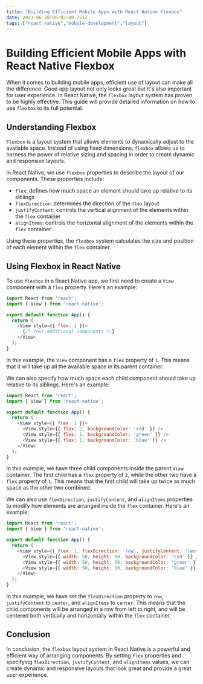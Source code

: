 ```yaml
---
title: "Building Efficient Mobile Apps with React Native Flexbox"
date: 2023-06-28T06:02:08.751Z
tags: ["react native","mobile development","layout"]
---
```



# Building Efficient Mobile Apps with React Native Flexbox

When it comes to building mobile apps, efficient use of layout can make all the difference. Good app layout not only looks great but it's also important for user experience. In React Native, the `flexbox` layout system has proven to be highly effective. This guide will provide detailed information on how to use `flexbox` to its full potential. 

## Understanding Flexbox

`Flexbox` is a layout system that allows elements to dynamically adjust to the available space. Instead of using fixed dimensions, `flexbox` allows us to harness the power of relative sizing and spacing in order to create dynamic and responsive layouts.

In React Native, we use `flexbox` properties to describe the layout of our components. These properties include:

- `flex`: defines how much space an element should take up relative to its siblings
- `flexDirection`: determines the direction of the `flex` layout
- `justifyContent`: controls the vertical alignment of the elements within the `flex` container
- `alignItems`: controls the horizontal alignment of the elements within the `flex` container 

Using these properties, the `flexbox` system calculates the size and position of each element within the `flex` container.

## Using Flexbox in React Native

To use `flexbox` in a React Native app, we first need to create a `View` component with a `flex` property. Here's an example:

```javascript
import React from 'react';
import { View } from 'react-native';

export default function App() {
  return (
    <View style={{ flex: 1 }}>
      {/* Your additional components */}
    </View>
  );
}
```

In this example, the `View` component has a `flex` property of `1`. This means that it will take up all the available space in its parent container.

We can also specify how much space each child component should take up relative to its siblings. Here's an example:

```javascript
import React from 'react';
import { View } from 'react-native';

export default function App() {
  return (
    <View style={{ flex: 1 }}>
      <View style={{ flex: 2, backgroundColor: 'red' }} />
      <View style={{ flex: 1, backgroundColor: 'green' }} />
      <View style={{ flex: 1, backgroundColor: 'blue' }} />
    </View>
  );
}
```

In this example, we have three child components inside the parent `View` container. The first child has a `flex` property of `2`, while the other two have a `flex` property of `1`. This means that the first child will take up twice as much space as the other two combined.

We can also use `flexDirection`, `justifyContent`, and `alignItems` properties to modify how elements are arranged inside the `flex` container. Here's an example:

```javascript
import React from 'react';
import { View } from 'react-native';

export default function App() {
  return (
    <View style={{ flex: 1, flexDirection: 'row', justifyContent: 'center', alignItems: 'center' }}>
      <View style={{ width: 50, height: 50, backgroundColor: 'red' }} />
      <View style={{ width: 50, height: 50, backgroundColor: 'green' }} />
      <View style={{ width: 50, height: 50, backgroundColor: 'blue' }} />
    </View>
  );
}
```

In this example, we have set the `flexDirection` property to `row`, `justifyContent` to `center`, and `alignItems` to `center`. This means that the child components will be arranged in a row from left to right, and will be centered both vertically and horizontally within the `flex` container.

## Conclusion

In conclusion, the `flexbox` layout system in React Native is a powerful and efficient way of arranging components. By setting `flex` properties and specifying `flexDirection`, `justifyContent`, and `alignItems` values, we can create dynamic and responsive layouts that look great and provide a great user experience.